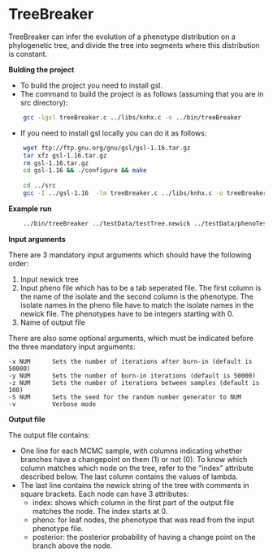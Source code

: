 # TreeBreaker
TreeBreaker can infer the evolution of a phenotype distribution on a phylogenetic tree, and divide the tree into segments where this distribution is constant.

**Bulding the project**
- To build the project you need to install gsl.
- The command to build the project is as follows (assuming that you are in src directory):
```bash
    gcc -lgsl treeBreaker.c ../libs/knhx.c -o ../bin/treeBreaker
```
- If you need to install gsl locally you can do it as follows:  
```bash
    wget ftp://ftp.gnu.org/gnu/gsl/gsl-1.16.tar.gz  
    tar xfz gsl-1.16.tar.gz  
    rm gsl-1.16.tar.gz  
    cd gsl-1.16 && ./configure && make  
  
    cd ../src  
    gcc -I ../gsl-1.16  -lm treeBreaker.c ../libs/knhx.c -o treeBreaker ../gsl-1.16/.libs/libgsl.a   
```
**Example run**
```bash
    ../bin/treeBreaker ../testData/testTree.newick ../testData/phenoTestFile.txt outfile
```
**Input arguments**

There are 3 mandatory input arguments which should have the following order:
  1. Input newick tree
  2. Input pheno file which has to be a tab seperated file. The first column is the name of the isolate and the second column is the phenotype.
    The isolate names in the pheno file have to match the isolate names in the newick file. The phenotypes have to be integers starting with 0.
  3. Name of output file
    
There are also some optional arguments, which must be indicated before the three mandatory input arguments:

    -x NUM      Sets the number of iterations after burn-in (default is 50000)
    -y NUM      Sets the number of burn-in iterations (default is 50000)
    -z NUM      Sets the number of iterations between samples (default is 100)
    -S NUM      Sets the seed for the random number generator to NUM
    -v          Verbose mode

**Output file**

The output file contains: 
- One line for each MCMC sample, with columns indicating whether branches have a changepoint on them (1) or not (0). To know which column matches which node on the tree, refer to the "index" attribute described below. The last column contains the values of lambda.
- The last line contains the newick string of the tree with comments in square brackets. Each node can have 3 attributes:
    - index: shows which column in the first part of the output file matches the node. The index starts at 0.
    - pheno: for leaf nodes, the phenotype that was read from the input phenotype file.
    - posterior: the posterior probability of having a change point on the branch above the node.

